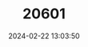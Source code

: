 ---
title: "20601"
category: "Bentosites macleayi"
draft: false
date: 2024-02-22 13:03:50
languages:
  English: ["Macleay's Single-banded Snail"]
---